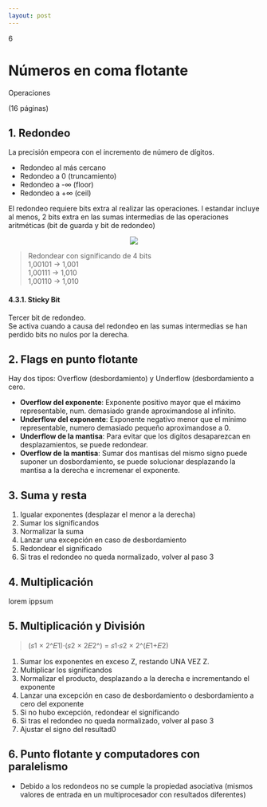 ```yaml
--- 
layout: post
---
```

<div class="header">
  <div class="numbrerUnit">6</div>
  <h1>Números en coma flotante</h1>
  <subtitle>Operaciones</subtitle>
</div>

(16 páginas)

## 1. Redondeo
La precisión empeora con el incremento de número de dígitos.
 - Redondeo al más cercano
 - Redondeo a 0 (truncamiento)
 - Redondeo a -∞ (floor)
 - Redondeo a +∞ (ceil)

El redondeo requiere bits extra al realizar las operaciones. l estandar incluye al menos, 2 bits extra en las sumas intermedias de las operaciones aritméticas (bit de guarda y bit de redondeo)

<center><img src="https://i.gyazo.com/f9a8213557255cea1acf89df2e7fc0be.png"></center>

<blockquote>
  Redondear con significando de 4 bits<br>
  1,00101 -> 1,001<br>
  1,00111 -> 1,010<br>
  1,00110 -> 1,010<br>
</blockquote>

#### 4.3.1. Sticky Bit
Tercer bit de redondeo.<br>
Se activa cuando a causa del redondeo en las sumas intermedias se han perdido bits no nulos por la derecha.

## 2. Flags en punto flotante 
Hay dos tipos: Overflow (desbordamiento) y Underflow (desbordamiento a cero.
 - **Overflow del exponente**: Exponente positivo mayor que el máximo representable, num. demasiado grande aproximandose al infinito.
 - **Underflow del exponente**: Exponente negativo menor que el mínimo representable, numero demasiado pequeño aproximandose a 0.
 - **Underflow de la mantisa**: Para evitar que los digitos desaparezcan en desplazamientos, se puede redondear.
 - **Overflow de la mantisa**: Sumar dos mantisas del mismo signo puede suponer un dosbordamiento, se puede solucionar desplazando la mantisa a la derecha e incremenar el exponente.

## 3. Suma y resta
1) Igualar exponentes (desplazar el menor a la derecha)
2) Sumar los significandos
3) Normalizar la suma
4) Lanzar una excepción en caso de desbordamiento
5) Redondear el significado
6) Si tras el redondeo no queda normalizado, volver al paso 3
## 4. Multiplicación
lorem ippsum

## 5. Multiplicación y División
> (𝑠1 × 2^𝐸1)·(𝑠2 × 2𝐸2^) = 𝑠1·𝑠2 × 2^(𝐸1+𝐸2)

1) Sumar los exponentes en exceso Z, restando UNA VEZ Z.
2) Multiplicar los significandos
3) Normalizar el producto, desplazando a la derecha e 
incrementando el exponente
4) Lanzar una excepción en caso de desbordamiento o 
desbordamiento a cero del exponente
5) Si no hubo excepción, redondear el significando
6) Si tras el redondeo no queda normalizado, volver al 
paso 3
7) Ajustar el signo del resultad0

## 6. Punto flotante y computadores con paralelismo
 -  Debido a los redondeos no se cumple la propiedad asociativa (mismos valores de entrada en un multiprocesador con resultados diferentes)
